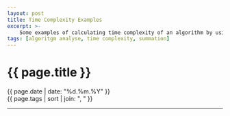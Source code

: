 ```yaml
---
layout: post
title: Time Complexity Examples
excerpt: >-
    Some examples of calculating time complexity of an algorithm by using summation, in order to get an exact proof.
tags: [algoritgm analyse, time complexity, summation]
---
```


# {{ page.title }}

<div class="post_date">{{ page.date | date: "%d.%m.%Y" }}</div>
<div class="post_tags">{{ page.tags | sort | join: ", " }}</div>

***